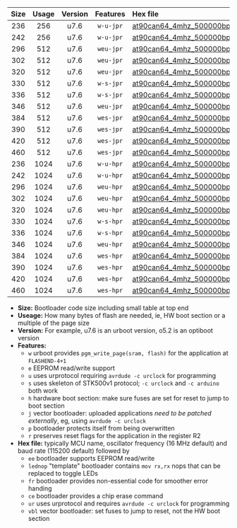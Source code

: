 |Size|Usage|Version|Features|Hex file|
|:-:|:-:|:-:|:-:|:--|
|236|256|u7.6|`w-u-jpr`|[at90can64_4mhz_500000bps_ur_vbl.hex](https://raw.githubusercontent.com/stefanrueger/urboot/main/at90can64_4mhz_500000bps_ur_vbl.hex)|
|242|256|u7.6|`w-u-jpr`|[at90can64_4mhz_500000bps_lednop_ur_vbl.hex](https://raw.githubusercontent.com/stefanrueger/urboot/main/at90can64_4mhz_500000bps_lednop_ur_vbl.hex)|
|296|512|u7.6|`weu-jpr`|[at90can64_4mhz_500000bps_ee_ur_vbl.hex](https://raw.githubusercontent.com/stefanrueger/urboot/main/at90can64_4mhz_500000bps_ee_ur_vbl.hex)|
|302|512|u7.6|`weu-jpr`|[at90can64_4mhz_500000bps_ee_lednop_ur_vbl.hex](https://raw.githubusercontent.com/stefanrueger/urboot/main/at90can64_4mhz_500000bps_ee_lednop_ur_vbl.hex)|
|320|512|u7.6|`weu-jpr`|[at90can64_4mhz_500000bps_ee_lednop_fr_ur_vbl.hex](https://raw.githubusercontent.com/stefanrueger/urboot/main/at90can64_4mhz_500000bps_ee_lednop_fr_ur_vbl.hex)|
|330|512|u7.6|`w-s-jpr`|[at90can64_4mhz_500000bps_vbl.hex](https://raw.githubusercontent.com/stefanrueger/urboot/main/at90can64_4mhz_500000bps_vbl.hex)|
|336|512|u7.6|`w-s-jpr`|[at90can64_4mhz_500000bps_lednop_vbl.hex](https://raw.githubusercontent.com/stefanrueger/urboot/main/at90can64_4mhz_500000bps_lednop_vbl.hex)|
|346|512|u7.6|`weu-jpr`|[at90can64_4mhz_500000bps_ee_lednop_fr_ce_ur_vbl.hex](https://raw.githubusercontent.com/stefanrueger/urboot/main/at90can64_4mhz_500000bps_ee_lednop_fr_ce_ur_vbl.hex)|
|384|512|u7.6|`wes-jpr`|[at90can64_4mhz_500000bps_ee_vbl.hex](https://raw.githubusercontent.com/stefanrueger/urboot/main/at90can64_4mhz_500000bps_ee_vbl.hex)|
|390|512|u7.6|`wes-jpr`|[at90can64_4mhz_500000bps_ee_lednop_vbl.hex](https://raw.githubusercontent.com/stefanrueger/urboot/main/at90can64_4mhz_500000bps_ee_lednop_vbl.hex)|
|420|512|u7.6|`wes-jpr`|[at90can64_4mhz_500000bps_ee_lednop_fr_vbl.hex](https://raw.githubusercontent.com/stefanrueger/urboot/main/at90can64_4mhz_500000bps_ee_lednop_fr_vbl.hex)|
|460|512|u7.6|`wes-jpr`|[at90can64_4mhz_500000bps_ee_lednop_fr_ce_vbl.hex](https://raw.githubusercontent.com/stefanrueger/urboot/main/at90can64_4mhz_500000bps_ee_lednop_fr_ce_vbl.hex)|
|236|1024|u7.6|`w-u-hpr`|[at90can64_4mhz_500000bps_ur.hex](https://raw.githubusercontent.com/stefanrueger/urboot/main/at90can64_4mhz_500000bps_ur.hex)|
|242|1024|u7.6|`w-u-hpr`|[at90can64_4mhz_500000bps_lednop_ur.hex](https://raw.githubusercontent.com/stefanrueger/urboot/main/at90can64_4mhz_500000bps_lednop_ur.hex)|
|296|1024|u7.6|`weu-hpr`|[at90can64_4mhz_500000bps_ee_ur.hex](https://raw.githubusercontent.com/stefanrueger/urboot/main/at90can64_4mhz_500000bps_ee_ur.hex)|
|302|1024|u7.6|`weu-hpr`|[at90can64_4mhz_500000bps_ee_lednop_ur.hex](https://raw.githubusercontent.com/stefanrueger/urboot/main/at90can64_4mhz_500000bps_ee_lednop_ur.hex)|
|320|1024|u7.6|`weu-hpr`|[at90can64_4mhz_500000bps_ee_lednop_fr_ur.hex](https://raw.githubusercontent.com/stefanrueger/urboot/main/at90can64_4mhz_500000bps_ee_lednop_fr_ur.hex)|
|330|1024|u7.6|`w-s-hpr`|[at90can64_4mhz_500000bps.hex](https://raw.githubusercontent.com/stefanrueger/urboot/main/at90can64_4mhz_500000bps.hex)|
|336|1024|u7.6|`w-s-hpr`|[at90can64_4mhz_500000bps_lednop.hex](https://raw.githubusercontent.com/stefanrueger/urboot/main/at90can64_4mhz_500000bps_lednop.hex)|
|346|1024|u7.6|`weu-hpr`|[at90can64_4mhz_500000bps_ee_lednop_fr_ce_ur.hex](https://raw.githubusercontent.com/stefanrueger/urboot/main/at90can64_4mhz_500000bps_ee_lednop_fr_ce_ur.hex)|
|384|1024|u7.6|`wes-hpr`|[at90can64_4mhz_500000bps_ee.hex](https://raw.githubusercontent.com/stefanrueger/urboot/main/at90can64_4mhz_500000bps_ee.hex)|
|390|1024|u7.6|`wes-hpr`|[at90can64_4mhz_500000bps_ee_lednop.hex](https://raw.githubusercontent.com/stefanrueger/urboot/main/at90can64_4mhz_500000bps_ee_lednop.hex)|
|420|1024|u7.6|`wes-hpr`|[at90can64_4mhz_500000bps_ee_lednop_fr.hex](https://raw.githubusercontent.com/stefanrueger/urboot/main/at90can64_4mhz_500000bps_ee_lednop_fr.hex)|
|460|1024|u7.6|`wes-hpr`|[at90can64_4mhz_500000bps_ee_lednop_fr_ce.hex](https://raw.githubusercontent.com/stefanrueger/urboot/main/at90can64_4mhz_500000bps_ee_lednop_fr_ce.hex)|

- **Size:** Bootloader code size including small table at top end
- **Useage:** How many bytes of flash are needed, ie, HW boot section or a multiple of the page size
- **Version:** For example, u7.6 is an urboot version, o5.2 is an optiboot version
- **Features:**
  + `w` urboot provides `pgm_write_page(sram, flash)` for the application at `FLASHEND-4+1`
  + `e` EEPROM read/write support
  + `u` uses urprotocol requiring `avrdude -c urclock` for programming
  + `s` uses skeleton of STK500v1 protocol; `-c urclock` and `-c arduino` both work
  + `h` hardware boot section: make sure fuses are set for reset to jump to boot section
  + `j` vector bootloader: uploaded applications *need to be patched externally*, eg, using `avrdude -c urclock`
  + `p` bootloader protects itself from being overwritten
  + `r` preserves reset flags for the application in the register R2
- **Hex file:** typically MCU name, oscillator frequency (16 MHz default) and baud rate (115200 default) followed by
  + `ee` bootloader supports EEPROM read/write
  + `lednop` "template" bootloader contains `mov rx,rx` nops that can be replaced to toggle LEDs
  + `fr` bootloader provides non-essential code for smoother error handing
  + `ce` bootloader provides a chip erase command
  + `ur` uses urprotocol and requires `avrdude -c urclock` for programming
  + `vbl` vector bootloader: set fuses to jump to reset, not the HW boot section
